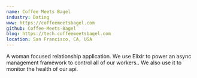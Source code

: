 ```yaml
---
name: Coffee Meets Bagel
industry: Dating
www: https://coffeemeetsbagel.com
github: Coffee-Meets-Bagel
blog: https://tech.coffeemeetsbagel.com
location: San Francisco, CA, USA
---
```

A woman focused relationship application. We use Elixir to power an async management framework to control all of our workers.. We also use it to monitor the health of our api.
